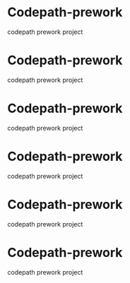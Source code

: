 # Codepath-prework
codepath prework project


# Codepath-prework
codepath prework project


# Codepath-prework
codepath prework project




# Codepath-prework
codepath prework project


# Codepath-prework
codepath prework project


# Codepath-prework
codepath prework project


